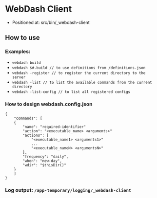 <h1>WebDash Client</h1>
<ul>
  <li>Positioned at: src/bin/_webdash-client</li>
</ul>

<h2>How to use</h2>
<h3>Examples:</h3>
<ul>
  <li><code>webdash build</code></li>
  <li><code>webdash $#.build // to use definitions from /definitions.json</code></li>
  <li><code>webdash -register // to register the current directory to the server</code></li>
  <li><code>webdash -list // to list the available commands from the current directory</code></li>
  <li><code>webdash -list-config // to list <it>all</it> registered configs</code></li>
</ul>

<h3>How to design webdash.config.json</h3>
<pre><code>{
    "commands": [
    {
        "name": "required-identifier"
        "action": "&lt;executable_name&gt; &lt;arguments&gt;"
        "actions": [
            "&lt;executable_name1&gt; &lt;arguments1&gt;"
            ...
            "&lt;executable_nameN&gt; &lt;argumentsN&gt;"
        ],
        "frequency": "daily",
        "when": "new-day",
        "wdir": "$thisDir()"
    }
    ]
}</code></pre>

<h3>Log output: <code>/app-temporary/logging/_webdash-client</code></h3>
